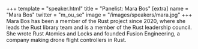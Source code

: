 +++
template = "speaker.html"
title = "Panelist: Mara Bos"
[extra]
  name = "Mara Bos"
  twitter = "m_ou_se"
  image = "/images/speakers/mara.jpg"
+++
Mara Bos has been a member of the Rust project since 2020, where she leads the Rust library team and is a member of the Rust leadership council. She wrote Rust Atomics and Locks and founded Fusion Engineering, a company making drone flight controllers in Rust.